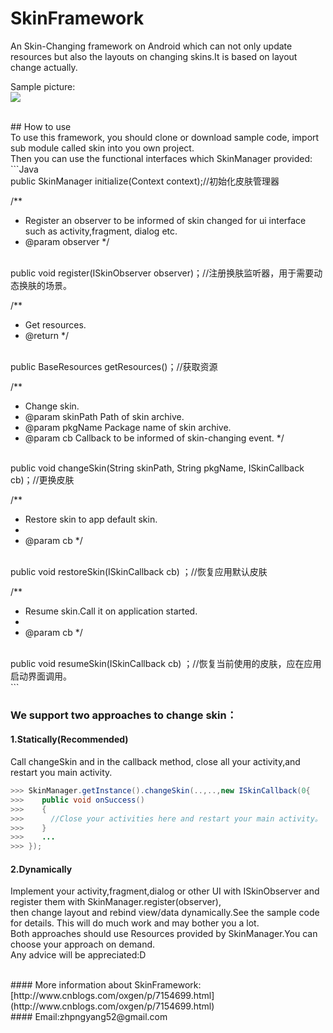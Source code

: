 # SkinFramework
An Skin-Changing framework on Android which can not only update resources but also the layouts on changing skins.It is based on layout change actually.

Sample picture:
<br/>
![](https://raw.githubusercontent.com/Zeal27/SkinFramework/dev/Pics/sample.gif)

</br>
## How to use
</br>
To use this framework, you should clone or download sample code, import sub module called skin into you own project.
</br>
Then you can use the functional interfaces which SkinManager provided:
</br>
```Java
</br>
public SkinManager initialize(Context context);//初始化皮肤管理器

/**
 * Register an observer to be informed of skin changed for ui interface such as activity,fragment, dialog etc.
 * @param observer
 */
 </br>
public void register(ISkinObserver observer)；//注册换肤监听器，用于需要动态换肤的场景。

/**
 * Get resources.
 * @return
 */
  </br>
public BaseResources getResources()；//获取资源

/**
 * Change skin.
 * @param skinPath Path of skin archive.
 * @param pkgName Package name of skin archive.
 * @param cb Callback to be informed of skin-changing event.
 */
  </br>
public void changeSkin(String skinPath, String pkgName, ISkinCallback cb)；//更换皮肤

/**
 * Restore skin to app default skin.
 *
 * @param cb
 */
  </br>
public void restoreSkin(ISkinCallback cb) ；//恢复应用默认皮肤

/**
 * Resume skin.Call it on application started.
 *
 * @param cb
 */
  </br>
public void resumeSkin(ISkinCallback cb) ；//恢复当前使用的皮肤，应在应用启动界面调用。
</br>
```

</br>

### We support two approaches to change skin：
#### 1.Statically(Recommended)
Call changeSkin and in the callback method, close all your activity,and restart you main activity.
```Java
>>> SkinManager.getInstance().changeSkin(..,..,new ISkinCallback(0{
>>>    public void onSuccess()
>>>    {
>>>      //Close your activities here and restart your main activity。
>>>    }
>>>    ...
>>> });
```

#### 2.Dynamically
Implement your activity,fragment,dialog or other UI with ISkinObserver and register them with SkinManager.register(observer),
<br>
then change layout and rebind view/data dynamically.See the sample code for details. This will do much work and may bother you a lot.
</br>
Both approaches should use Resources provided by SkinManager.You can choose your approach on demand.
</br>
Any advice will be appreciated:D

</br>
#### More information about SkinFramework:[http://www.cnblogs.com/oxgen/p/7154699.html](http://www.cnblogs.com/oxgen/p/7154699.html)
</br>
#### Email:zhpngyang52@gmail.com


